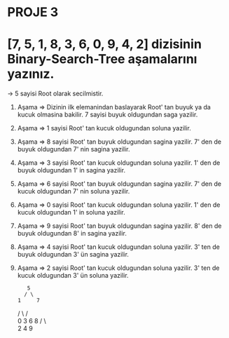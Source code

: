 # PROJE 3

# [7, 5, 1, 8, 3, 6, 0, 9, 4, 2] dizisinin Binary-Search-Tree aşamalarını yazınız.

-> 5 sayisi Root olarak secilmistir.

1. Aşama => Dizinin ilk elemanindan baslayarak Root' tan buyuk ya da kucuk olmasina bakilir. 7 sayisi buyuk oldugundan saga yazilir.
2. Aşama => 1 sayisi Root' tan kucuk oldugundan soluna yazilir.
3. Aşama => 8 sayisi Root' tan buyuk oldugundan sagina yazilir. 7' den de buyuk oldugundan 7' nin sagina yazilir.
4. Aşama => 3 sayisi Root' tan kucuk oldugundan soluna yazilir. 1' den de buyuk oldugundan 1' in sagina yazilir.
5. Aşama => 6 sayisi Root' tan buyuk oldugundan sagina yazilir. 7' den de kucuk oldugundan 7' nin soluna yazilir.
6. Aşama => 0 sayisi Root' tan kucuk oldugundan soluna yazilir. 1' den de kucuk oldugundan 1' in soluna yazilir.
7. Aşama => 9 sayisi Root' tan buyuk oldugundan sagina yazilir. 8' den de buyuk oldugundan 8' in sagina yazilir.
8. Aşama => 4 sayisi Root' tan kucuk oldugundan soluna yazilir. 3' ten de buyuk oldugundan 3' ün sagina yazilir.
9. Aşama => 2 sayisi Root' tan kucuk oldugundan soluna yazilir. 3' ten de kucuk oldugundan 3' ün soluna yazilir.

          5
         / \
       1     7
      / \   / \
     0   3 6   8
        /   \   \
       2     4   9
     
